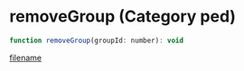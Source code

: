 # removeGroup (Category ped)

```js
function removeGroup(groupId: number): void
```

[filename](removeGroup_m.md ':include')